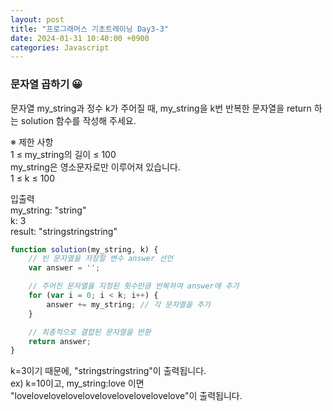 ```yaml
---
layout: post
title: "프로그래머스 기초트레이닝 Day3-3"
date: 2024-01-31 10:40:00 +0900
categories: Javascript
---
```

### 문자열 곱하기 😀

문자열 my_string과 정수 k가 주어질 때, my_string을 k번 반복한 문자열을 return 하는 solution 함수를 작성해 주세요.<br>

※ 제한 사항<br>
1 ≤ my_string의 길이 ≤ 100<br>
my_string은 영소문자로만 이루어져 있습니다.<br>
1 ≤ k ≤ 100<br>


입출력 <br>
my_string: "string"<br>
k: 3<br>
result: "stringstringstring"<br>

```javascript
function solution(my_string, k) {
    // 빈 문자열을 저장할 변수 answer 선언
    var answer = '';

    // 주어진 문자열을 지정된 횟수만큼 반복하여 answer에 추가
    for (var i = 0; i < k; i++) {
        answer += my_string; // 각 문자열을 추가
    }

    // 최종적으로 결합된 문자열을 반환
    return answer;
}
```
k=3이기 때문에, "stringstringstring"이 출력됩니다.<br>
ex) k=10이고, my_string:love 이면 "lovelovelovelovelovelovelovelovelovelove"이 출력됩니다.<br>